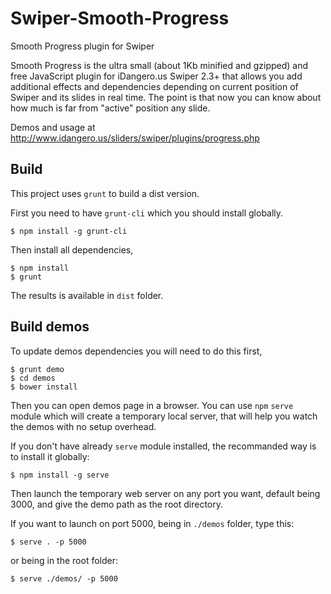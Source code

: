 Swiper-Smooth-Progress
======================

Smooth Progress plugin for Swiper

Smooth Progress is the ultra small (about 1Kb minified and gzipped) and free JavaScript plugin for iDangero.us Swiper 2.3+ that allows you add additional effects and dependencies depending on current position of Swiper and its slides in real time. The point is that now you can know about how much is far from "active" position any slide.

Demos and usage at http://www.idangero.us/sliders/swiper/plugins/progress.php

Build
-----

This project uses `grunt` to build a dist version.

First you need to have `grunt-cli` which you should install globally.
```
$ npm install -g grunt-cli

```

Then install all dependencies,

```
$ npm install
$ grunt
```

The results is available in `dist` folder.

Build demos
-----------

To update demos dependencies you will need to do this first,
```
$ grunt demo
$ cd demos
$ bower install
```

Then you can open demos page in a browser. 
You can use `npm` `serve` module which will create a temporary local server, that will help you watch the demos with no setup overhead.

If you don't have already `serve` module installed, the recommanded way is to install it globally:
```
$ npm install -g serve
```

Then launch the temporary web server on any port you want, default being 3000, and give the demo path as the root directory.

If you want to launch on port 5000, being in `./demos` folder, type this:
```
$ serve . -p 5000

```

or being in the root folder:
```
$ serve ./demos/ -p 5000
```
